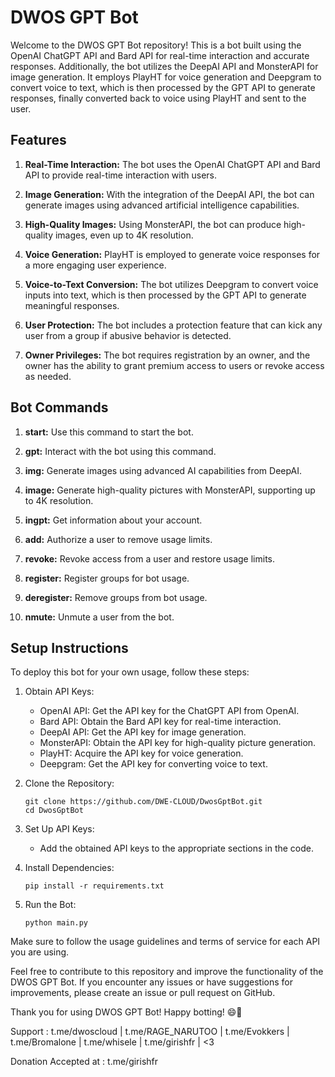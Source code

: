 # DWOS GPT Bot

Welcome to the DWOS GPT Bot repository! This is a bot built using the OpenAI ChatGPT API and Bard API for real-time interaction and accurate responses. Additionally, the bot utilizes the DeepAI API and MonsterAPI for image generation. It employs PlayHT for voice generation and Deepgram to convert voice to text, which is then processed by the GPT API to generate responses, finally converted back to voice using PlayHT and sent to the user.

## Features

1. **Real-Time Interaction:** The bot uses the OpenAI ChatGPT API and Bard API to provide real-time interaction with users.

2. **Image Generation:** With the integration of the DeepAI API, the bot can generate images using advanced artificial intelligence capabilities.

3. **High-Quality Images:** Using MonsterAPI, the bot can produce high-quality images, even up to 4K resolution.

4. **Voice Generation:** PlayHT is employed to generate voice responses for a more engaging user experience.

5. **Voice-to-Text Conversion:** The bot utilizes Deepgram to convert voice inputs into text, which is then processed by the GPT API to generate meaningful responses.

6. **User Protection:** The bot includes a protection feature that can kick any user from a group if abusive behavior is detected.

7. **Owner Privileges:** The bot requires registration by an owner, and the owner has the ability to grant premium access to users or revoke access as needed.

## Bot Commands

1. **start:** Use this command to start the bot.

2. **gpt:** Interact with the bot using this command.

3. **img:** Generate images using advanced AI capabilities from DeepAI.

4. **image:** Generate high-quality pictures with MonsterAPI, supporting up to 4K resolution.

5. **ingpt:** Get information about your account.

6. **add:** Authorize a user to remove usage limits.

7. **revoke:** Revoke access from a user and restore usage limits.

8. **register:** Register groups for bot usage.

9. **deregister:** Remove groups from bot usage.

10. **nmute:** Unmute a user from the bot.

## Setup Instructions

To deploy this bot for your own usage, follow these steps:

1. Obtain API Keys:
   - OpenAI API: Get the API key for the ChatGPT API from OpenAI.
   - Bard API: Obtain the Bard API key for real-time interaction.
   - DeepAI API: Get the API key for image generation.
   - MonsterAPI: Obtain the API key for high-quality picture generation.
   - PlayHT: Acquire the API key for voice generation.
   - Deepgram: Get the API key for converting voice to text.

2. Clone the Repository:
   ```
   git clone https://github.com/DWE-CLOUD/DwosGptBot.git
   cd DwosGptBot
   ```

3. Set Up API Keys:
   - Add the obtained API keys to the appropriate sections in the code.

4. Install Dependencies:
   ```
   pip install -r requirements.txt
   ```

5. Run the Bot:
   ```
   python main.py
   ```

Make sure to follow the usage guidelines and terms of service for each API you are using.

Feel free to contribute to this repository and improve the functionality of the DWOS GPT Bot. If you encounter any issues or have suggestions for improvements, please create an issue or pull request on GitHub.

Thank you for using DWOS GPT Bot! Happy botting! 😄🤖

Support : t.me/dwoscloud | t.me/RAGE_NARUTOO | t.me/Evokkers | t.me/Bromalone | t.me/whisele | t.me/girishfr | <3

Donation Accepted at : t.me/girishfr
